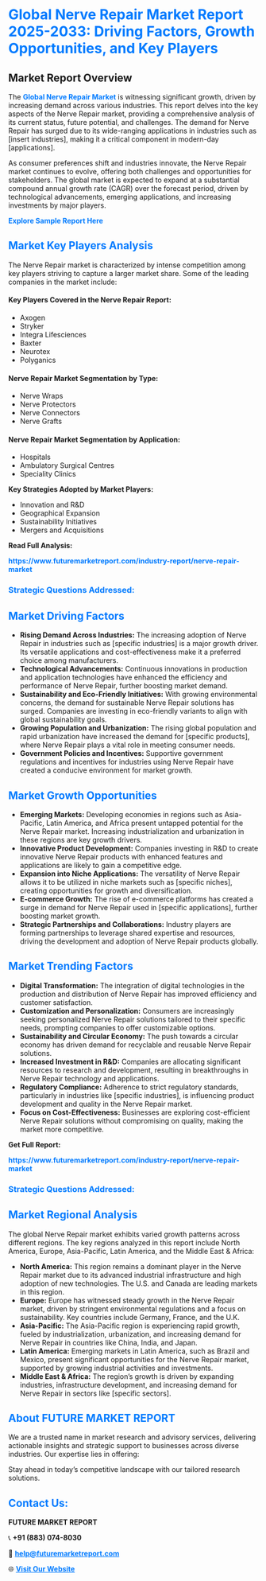 <h1 style="color: #007BFF;">Global Nerve Repair Market Report 2025-2033: Driving Factors, Growth Opportunities, and Key Players</h1>

<section id="overview">
<h2>Market Report Overview</h2>
<p>The <a href="https://www.futuremarketreport.com/industry-report/nerve-repair-market" style="color: #007BFF; text-decoration: none;"><strong>Global Nerve Repair Market</strong></a> is witnessing significant growth, driven by increasing demand across various industries. This report delves into the key aspects of the Nerve Repair market, providing a comprehensive analysis of its current status, future potential, and challenges. The demand for Nerve Repair has surged due to its wide-ranging applications in industries such as [insert industries], making it a critical component in modern-day [applications].</p>
<p>As consumer preferences shift and industries innovate, the Nerve Repair market continues to evolve, offering both challenges and opportunities for stakeholders. The global market is expected to expand at a substantial compound annual growth rate (CAGR) over the forecast period, driven by technological advancements, emerging applications, and increasing investments by major players.</p>
</section>

<section id="overview">
<p><a href="https://www.futuremarketreport.com/request-sample/reportId=52513" style="color: #007BFF; text-decoration: none;"><strong>Explore Sample Report Here</strong></a></p>
</section>

<section id="key-players">
<h2 style="color: #007BFF;">Market Key Players Analysis</h2>
<p>The Nerve Repair market is characterized by intense competition among key players striving to capture a larger market share. Some of the leading companies in the market include:</p>
<h4>Key Players Covered in the Nerve Repair Report:</h4>
<ul><li>Axogen</li><li>Stryker</li><li>Integra Lifesciences</li><li>Baxter</li><li>Neurotex</li><li>Polyganics</li></ul>
<h4>Nerve Repair Market Segmentation by Type:</h4>
<ul><li>Nerve Wraps</li><li>Nerve Protectors</li><li>Nerve Connectors</li><li>Nerve Grafts</li></ul>

<h4>Nerve Repair Market Segmentation by Application:</h4>
<ul><li>Hospitals</li><li>Ambulatory Surgical Centres</li><li>Speciality Clinics</li></ul>
<p><strong>Key Strategies Adopted by Market Players:</strong></p>
<ul>
<li>Innovation and R&D</li>
<li>Geographical Expansion</li>
<li>Sustainability Initiatives</li>
<li>Mergers and Acquisitions</li>
</ul>
</section>

<section>
<p><strong>Read Full Analysis: </strong></p><a href="https://www.futuremarketreport.com/industry-report/nerve-repair-market" style="color: #007BFF; text-decoration: none;"><strong>https://www.futuremarketreport.com/industry-report/nerve-repair-market</strong></a>
<h3 style="color: #007BFF;">Strategic Questions Addressed:</h3>
</section>

<section id="driving-factors">
<h2 style="color: #007BFF;">Market Driving Factors</h2>
<ul>
<li><strong>Rising Demand Across Industries:</strong> The increasing adoption of Nerve Repair in industries such as [specific industries] is a major growth driver. Its versatile applications and cost-effectiveness make it a preferred choice among manufacturers.</li>
<li><strong>Technological Advancements:</strong> Continuous innovations in production and application technologies have enhanced the efficiency and performance of Nerve Repair, further boosting market demand.</li>
<li><strong>Sustainability and Eco-Friendly Initiatives:</strong> With growing environmental concerns, the demand for sustainable Nerve Repair solutions has surged. Companies are investing in eco-friendly variants to align with global sustainability goals.</li>
<li><strong>Growing Population and Urbanization:</strong> The rising global population and rapid urbanization have increased the demand for [specific products], where Nerve Repair plays a vital role in meeting consumer needs.</li>
<li><strong>Government Policies and Incentives:</strong> Supportive government regulations and incentives for industries using Nerve Repair have created a conducive environment for market growth.</li>
</ul>
</section>

<section id="growth-opportunities">
<h2 style="color: #007BFF;">Market Growth Opportunities</h2>
<ul>
<li><strong>Emerging Markets:</strong> Developing economies in regions such as Asia-Pacific, Latin America, and Africa present untapped potential for the Nerve Repair market. Increasing industrialization and urbanization in these regions are key growth drivers.</li>
<li><strong>Innovative Product Development:</strong> Companies investing in R&D to create innovative Nerve Repair products with enhanced features and applications are likely to gain a competitive edge.</li>
<li><strong>Expansion into Niche Applications:</strong> The versatility of Nerve Repair allows it to be utilized in niche markets such as [specific niches], creating opportunities for growth and diversification.</li>
<li><strong>E-commerce Growth:</strong> The rise of e-commerce platforms has created a surge in demand for Nerve Repair used in [specific applications], further boosting market growth.</li>
<li><strong>Strategic Partnerships and Collaborations:</strong> Industry players are forming partnerships to leverage shared expertise and resources, driving the development and adoption of Nerve Repair products globally.</li>
</ul>
</section>

<section id="trending-factors">
<h2 style="color: #007BFF;">Market Trending Factors</h2>
<ul>
<li><strong>Digital Transformation:</strong> The integration of digital technologies in the production and distribution of Nerve Repair has improved efficiency and customer satisfaction.</li>
<li><strong>Customization and Personalization:</strong> Consumers are increasingly seeking personalized Nerve Repair solutions tailored to their specific needs, prompting companies to offer customizable options.</li>
<li><strong>Sustainability and Circular Economy:</strong> The push towards a circular economy has driven demand for recyclable and reusable Nerve Repair solutions.</li>
<li><strong>Increased Investment in R&D:</strong> Companies are allocating significant resources to research and development, resulting in breakthroughs in Nerve Repair technology and applications.</li>
<li><strong>Regulatory Compliance:</strong> Adherence to strict regulatory standards, particularly in industries like [specific industries], is influencing product development and quality in the Nerve Repair market.</li>
<li><strong>Focus on Cost-Effectiveness:</strong> Businesses are exploring cost-efficient Nerve Repair solutions without compromising on quality, making the market more competitive.</li>
</ul>
</section>

<section>
<p><strong>Get Full Report: </strong></p><a href="https://www.futuremarketreport.com/industry-report/nerve-repair-market" style="color: #007BFF; text-decoration: none;"><strong>https://www.futuremarketreport.com/industry-report/nerve-repair-market</strong></a>
<h3 style="color: #007BFF;">Strategic Questions Addressed:</h3>
</section>


<section id="regional-analysis">
<h2 style="color: #007BFF;">Market Regional Analysis</h2>
<p>The global Nerve Repair market exhibits varied growth patterns across different regions. The key regions analyzed in this report include North America, Europe, Asia-Pacific, Latin America, and the Middle East & Africa:</p>
<ul>
<li><strong>North America:</strong> This region remains a dominant player in the Nerve Repair market due to its advanced industrial infrastructure and high adoption of new technologies. The U.S. and Canada are leading markets in this region.</li>
<li><strong>Europe:</strong> Europe has witnessed steady growth in the Nerve Repair market, driven by stringent environmental regulations and a focus on sustainability. Key countries include Germany, France, and the U.K.</li>
<li><strong>Asia-Pacific:</strong> The Asia-Pacific region is experiencing rapid growth, fueled by industrialization, urbanization, and increasing demand for Nerve Repair in countries like China, India, and Japan.</li>
<li><strong>Latin America:</strong> Emerging markets in Latin America, such as Brazil and Mexico, present significant opportunities for the Nerve Repair market, supported by growing industrial activities and investments.</li>
<li><strong>Middle East & Africa:</strong> The region’s growth is driven by expanding industries, infrastructure development, and increasing demand for Nerve Repair in sectors like [specific sectors].</li>
</ul>
</section>

<footer>
<h2 style="color: #007BFF;">About FUTURE MARKET REPORT</h2>
<p>We are a trusted name in market research and advisory services, delivering actionable insights and strategic support to businesses across diverse industries. Our expertise lies in offering:</p>

<p>Stay ahead in today’s competitive landscape with our tailored research solutions.</p>

<h2 style="color: #007BFF;">Contact Us:</h2>
<p><strong>FUTURE MARKET REPORT</strong></p>
<p>📞 <strong>+91 (883) 074-8030</strong></p>
<p>📧 <strong><a href="mailto:help@futuremarketreport.com" style="color: #007BFF;">help@futuremarketreport.com</a></strong></p>
<p>🌐 <strong><a href="https://www.futuremarketreport.com/" style="color: #007BFF;">Visit Our Website</a></strong></p>
</footer>